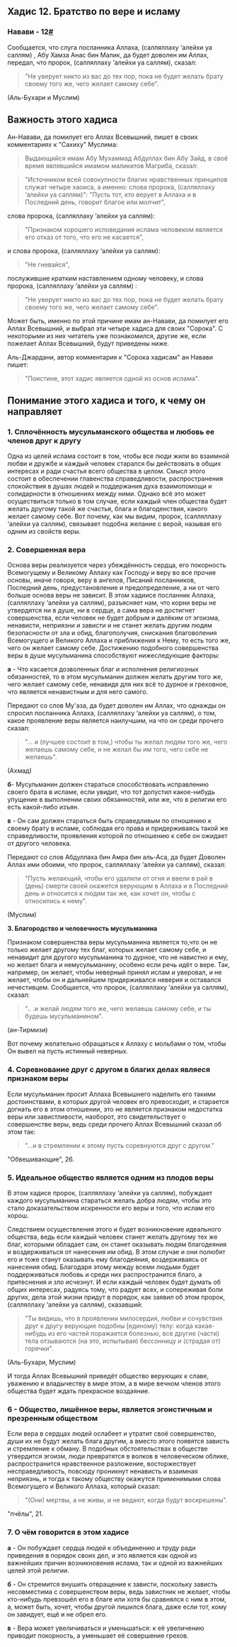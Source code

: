 ## Хадис 12. Братство по вере и исламу

### <a name="h-12"></a>Навави - 12[#](#h-12) 

Сообщается, что слуга посланника Аллаха, (салляллаху ‘алейхи уа саллям) , Абу Хамза Анас бин Малик, да будет доволен им Аллах, передал, что пророк, (салляллаху ‘алейхи уа саллям), сказал:

>"Не уверует никто из вас до тех пор, пока не будет желать брату своему того же, чего желает самому себе". 

(Аль-Бухари и Муслим)

## Важность этого хадиса

Ан-Навави, да помилует его Аллах Всевышний, пишет в своих комментариях к "Сахиху" Муслима:

>Выдающийся имам Абу Мухаммад Абдуллах бин Абу Зайд, в своё время являвшийся имамом маликитов Магриба, сказал:

>"Источником всей совокупности благих нравственных принципов служат четыре хаоиса, а именно: слова пророка, (салляллаху ‘алейхи уа саллям)":
"Пусть тот, кто верует в Аллаха и в Последний день, говорит благое или молчит",

слова пророка, (салляллаху ‘алейхи уа саллям):

>"Признаком хорошего исповедания ислама человеком является его отказ от того, что его не касается",

и слова пророка, (салляллаху ‘алейхи уа саллям): 

>"Не гневайся", 

послужившие крaтким наставлением одному человеку, и слова пророка, (салляллаху ‘алейхи уа саллям) :

>"Не уверует никто из вас до тех пор, пока не будет желать брату своему того же, чего желает самому себе".

Может быть, именно по этой причине имам ан-Навави, да помилует его Аллах Всевышний, и выбрал эти четыре хадиса для своих "Сорока". С некоторыми из них читатель уже познакомился, другие же, если пожелает Аллах Всевышний, будут приведены ниже.

Аль-Джардани, автор комментария к "Сорока хадисам" ан Навави пишет:

>"Поистине, этот хадис является одной из основ ислама".

## Понимание этого хадиса и того, к чему он направляет

### 1. Сплочённость мусульманского общества и любовь ee членов друг к другу

Одна из целей ислама состоит в том, чтобы все люди жили во взаимной любви и дружбе и каждый человек старался бы действовать в общих интересах и ради счастья всего общества в целом. Смысл этого состоит в обеспечении главенства справедливости, распространения спокойствия в душах людей и поддержания духа взаимопомощи и солидарности в отношениях между ними. Однако всё это может осуществиться только в том случае, если каждый член общества будет желать другому такой же счастья, блага и благоденствия, какого желает самому себe. Вот почему, как мы видим, пророк, (салляллаху ‘алейхи уа саллям), связывает подобна желание с верой, называя его одним из свойств веры.

### 2. Совершенная вера

Основа веры реализуется через убеждённость сердца, его пoкорность Всемогущему и Великому Аллаху как Господу и веру во все прочие основы, иначе говоря, веру в ангелов, Писаний посланников, Последний день, предустановление и предопределение, а ни от чего больше основа веры не зависит. В этом хадиисе посланник Аллаха, (салляллаху ‘алейхи уа саллям), разъясняет нам, что корни веры не утвердятся ни в душе, ни в сердце, а сама вера не достигнет cовершенства, если человек не будет добрым и далёким от эгоизма, ненависти, неприязни и зависти и не станет желать другим людям безопасности от зла и обид, благополучия, снискания благоволения Всемогущего и Великого Аллаха и приближения к Нему, то есть того же, чего он желает самому себе. Достижению подобного совершенства веры в душе мусульманина способствуют нижеследующие факторы:

**а** - Что касается дозволенных благ и исполнения религиозных обязанностей, то в этом мусульманин должен желать другим того же, чего желает самому себе, ненавидя для них всё то дурное и греховное, что является ненавистным и для него самого.

Передают со слов Му'аза, да будет доволен им Аллах, что однажды он спросил посланника Аллаха, (салляллаху ‘алейхи уа саллям), о том, какое проявление веры является наилучшим, на что он среди прочего сказал:

>"... и (лучшее состоит в том,) чтобы ты желал людям того же, чего желаешь самому себе, и не желал бы им того, чего себе не желаешь". 

(Ахмад)

**б**- Мусульманин должен стараться способствовать исправлению своего брата в исламе, если увидит, что тот допустил какое-нибудь упущение в выполнении своих обязанностей, или же, что в религии его есть какой-либо изъян.

**в** - Он сам должен стараться быть справедливым по отношению к своему брату в исламе, соблюдая его права и придерживаясь такой же справедливости, проявления которой по отношению к себе он ожидает от другого человека.

Передают со слов Абдуллаха бин Амра бин аль-Аса, да будет Доволен Аллах ими обоими, что пророк, салляллаху ‘алейхи уа саллям), сказал:

>"Пусть желающий, чтобы его удалили от огня и ввели в рай в (день) смерти своей окажется верующим в Аллаха и в Последний день и относится к людям так же, как хочет он, чтобы с относились к нему". 

(Муслим)

**3. Благородство и человечность мусульманина**

Признаком совершенства веры мусульманина является то,что он не только желает другому тех благ, которых желает самому себе, и ненавидит для другого мусульманина то дурное, что нe навистно и ему, но желает блага и немусульманину, особенo если речь идёт о вере. Так, например, он желает, чтобы неверный принял ислам и уверовал, и не желает, чтобы он и дальнейшем придерживался неверия и оставался нечестивцем. Сообщается, что пророк, (салляллаху ‘алейхи уа саллям), сказал:

>".. .и желай людям того же, чего желаешь самому себе, и ты будешь мусульманином". 

(ан-Тирмизи)

Вот почему желательно обращаться к Аллаху с мольбами о том, чтобы Он вывел на пусть истинный неверных.

### 4. Соревнование друг с другом в благих делах являеся признаком веры

Если мусульманин просит Аллаха Всевышнего наделить его такими достоинствами, в которых другой человек его превосходит, и старается догнать его в этом отношении, это не является признаком недостатка веры или завистливости, наоборот, это свидетельствует о совершенстве веры, ведь среди прочего Аллах Всевышний сказал об этом так:

>"...и в стремлении к этому пусть соревнуются друг с другом." 

"Oбвешивающие", 26.

### 5. Идеальное общество является одним из плодов веры

В этом хадисе пророк, (салляллаху ‘алейхи уа саллям), побуждает каждого мусульмaнина стараться желать добра людям, чтобы это стало доказaтельством искренности его веры и того, что ислам его хорош.

Следствием осуществления этого и будет возникновение идеального общества, ведь если каждый человек станет желать другому тех же благ, которыми обладает сам, он станет оказывать людям благодеяния и воздерживаться от нанесения им обид. В этом случае и они полюбят его и тоже станут оказывать ему благодеяния, воздерживаясь от нанесения обид. Благодаря этому между всеми людьми будет поддерживаться любовь и среди них распространится благо, а притеснения и зло исчезнут. И если каждый человек будет думать об общих интересах, радуясь тому, что радует всех, и сопереживая боли других, дела этой жизни придут в порядок, как заявил об этом пророк, (салляллаху ‘алейхи уа саллям), сказавший:

>"Ты видишь, что в проявлении милосердия, любви и сочувствия друг к другу верующие подобны [единому) телу: когда какая-нибудь из его частей поражается болезнью, все другие (части) тела отзываются (на это, испытывая) бессонницу и (страдая от) горячки".

(Аль-Бухари, Муслим)

И тогда Аллах Всевышний приведёт общество верующих к славе, уважению и владычеству в мире этом, а в мире вечном членов этого общества будет ждать прекрасное воздаяние.

### 6 - Общество, лишённое веры, является эгоистичным и презренным обществом

Если вера в сердцах людей ослабеет и утратит своё совершенство, души их не будут желать блага другим, а вместо этого появятся зависть и стремление к обману. В подобных обстоятельствах в обществе утвердится эгоизм, люди превратятся в волков в человеческом облике, распространится нравственное разложение, восторжествует несправедливость, повсюду проникнут ненависть и взаимная неприязнь, и тогда к такому обществу окажутся применимыми слова Всемогущего и Великого Аллаха, который сказал:

>"(Они) мертвы, а не живы, и не ведают, когда будут воскрeшены".

"пчёлы", 21.

### 7. О чём говорится в этом хадисе

**а** - Он побуждает сердца людей к объединению и труду ради приведения в порядок своих дел, и это является как одной из важнейших причин возникновения ислама, так и одной из важнейших целей этой религии.

**б** - Он стремится внушить отвращение к зависти, поскольку зависть несовместима с совершенством веры, ведь завистник не желает, чтобы кто-нибудь превзошёл его в благе или хотя бы сравнялся с ним в этом, а, может быть, хочет, чтобы другой лишился блага, даже если тот, кому он завидует, ещё и не обрел его.

**в** - Вера может увеличиваться и уменьшаться: к её увеличению приводит покорность, а уменьшает её совершение грехов.